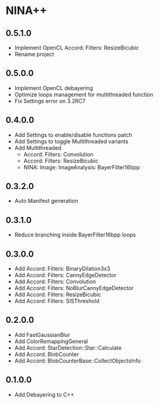 ﻿# NINA++

## 0.5.1.0
- Implement OpenCL Accord: Filters: ResizeBicubic
- Rename project

## 0.5.0.0
- Implement OpenCL debayering
- Optimize loops management for multithreaded function
- Fix Settings error on 3.2RC7

## 0.4.0.0
- Add Settings to enable/disable functions patch
- Add Settings to toggle Multithreaded variants
- Add Multithreaded
    - Accord: Filters: Convolution
    - Accord: Filters: ResizeBicubic
	- NINA: Image: ImageAnalysis: BayerFilter16bpp

## 0.3.2.0
- Auto Manifest generation

## 0.3.1.0
- Reduce branching inside BayerFilter16bpp loops

## 0.3.0.0
- Add Accord: Filters: BinaryDilation3x3
- Add Accord: Filters: CannyEdgeDetector
- Add Accord: Filters: Convolution
- Add Accord: Filters: NoBlurCannyEdgeDetector
- Add Accord: Filters: ResizeBicubic
- Add Accord: Filters: SISThreshold

## 0.2.0.0
- Add FastGaussianBlur
- Add ColorRemappingGeneral
- Add Accord: StarDetection::Star::Calculate
- Add Accord: BlobCounter
- Add Accord: BlobCounterBase::CollectObjectsInfo

## 0.1.0.0
- Add Debayering to C++
